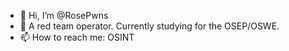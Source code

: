 - 👋 Hi, I’m @RosePwns
- 👀 A red team operator. Currently studying for the OSEP/OSWE. 
- 📫 How to reach me: OSINT

<!---
RoseHacks/RoseHacks is a ✨ special ✨ repository because its `README.md` (this file) appears on your GitHub profile.
You can click the Preview link to take a look at your changes.
--->
